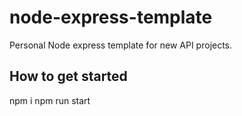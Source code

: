 # node-express-template
Personal Node express template for new API projects.

## How to get started

npm i
npm run start

